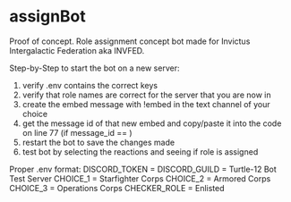 # assignBot
Proof of concept. Role assignment concept bot made for Invictus Intergalactic Federation aka INVFED.

Step-by-Step to start the bot on a new server:
1. verify .env contains the correct keys
2. verify that role names are correct for the server that you are now in
3. create the embed message with !embed in the text channel of your choice
4. get the message id of that new embed and copy/paste it into the code on line 77 (if message_id == <your message id>)
5. restart the bot to save the changes made
6. test bot by selecting the reactions and seeing if role is assigned

Proper .env format:
DISCORD_TOKEN = <bot token here>
DISCORD_GUILD = Turtle-12 Bot Test Server 
CHOICE_1 = Starfighter Corps 
CHOICE_2 = Armored Corps 
CHOICE_3 = Operations Corps 
CHECKER_ROLE = Enlisted
